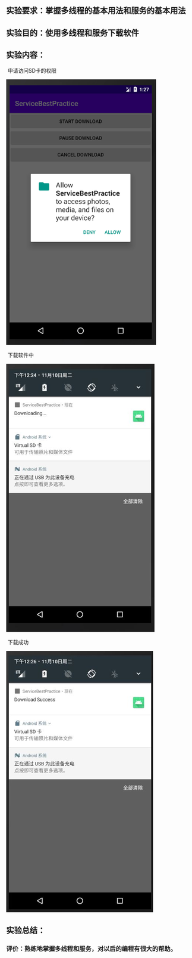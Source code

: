 ## 实验要求：掌握多线程的基本用法和服务的基本用法

## 实验目的：使用多线程和服务下载软件

## 实验内容：

​	申请访问SD卡的权限

![image-20201111212708750](8-Homewor.assets/image-20201111212708750.png)



​	下载软件中

![image-20201113220936347](8-Homewor.assets/image-20201113220936347.png)

​	下载成功

![image-20201113221004406](8-Homewor.assets/image-20201113221004406.png)

## 实验总结：

### 评价：熟练地掌握多线程和服务，对以后的编程有很大的帮助。